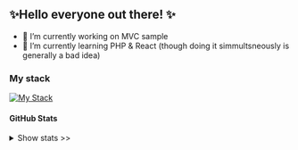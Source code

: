 ## ✨Hello everyone out there! ✨

- 🔭 I’m currently working on MVC sample
- 🌱 I’m currently learning PHP & React (though doing it simmultsneously is generally a bad idea)
### My stack
[![My Stack](https://skillicons.dev/icons?i=html,css,js,php,regex,vscode,vim,git,github,md,mysql,sqlite,postgres,linux,bash,powershell&perline=8)](https://skillicons.dev "My Stack")

#### GitHub Stats
<details>
  <summary>Show stats &gt;&gt;</summary>
  
[![GitHub Streak](https://streak-stats.demolab.com?user=Nick-Voskoboinikov&theme=dark)](https://git.io/streak-stats)

![](https://komarev.com/ghpvc/?username=Nick-Voskoboinikov&style=for-the-badge&color=2f81f7) ![](https://img.shields.io/github/followers/Nick-Voskoboinikov?logo=github&style=for-the-badge)

![](https://github-readme-stats.vercel.app/api?username=Nick-Voskoboinikov)

</details>
<!--
**Nick-Voskoboinikov/Nick-Voskoboinikov** is a  _special_  repository because its `README.md` (this file) appears on your GitHub profile.

Here are some ideas to get you started:
- 👯 I’m looking to collaborate on ...
- 🤔 I’m looking for help with ...
- 📫 How to reach me: ...
- 💬 Ask me about ...
- 😄 Pronouns: ...
- ⚡ Fun fact: ...

[![My LinkedIn](https://skillicons.dev/icons?i=linkedin&perline=1)](https://skillicons.dev "My Stack")
-->
